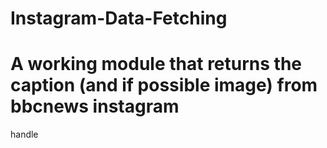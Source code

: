 # Instagram-Data-Fetching
# A working module that returns the caption (and if possible image) from bbcnews instagram
handle
